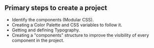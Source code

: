 ## Primary steps to create a project

- Identify the components (Modular CSS).
- Creating a Color Palette and CSS variables to follow it.
- Getting and defining Typography.
- Creating a "components" structure to improve the visibility of every component in the project.
